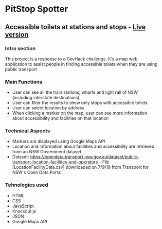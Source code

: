 # PitStop Spotter
## Accessible toilets at stations and stops - <a href="http://stud20.ultimoweb.org/accessible-toilets/" target="_blank">Live version</a>
        

### Intro section

This project is a response to a GovHack challenge. It's a map web application to assist people in finding accessible toilets when they are using public transport

### Main Functions
* User can see all the train stations, wharfs and light rail of NSW (including interstate destinations)
* User can filter the results to show only stops with accessible toilets
* User can select location by address
* When clicking a marker on the map, user can see more information about accessibility and facilities on that location

### Technical Aspects
* Markers are displayed using Google Maps API
* Location and Information about facilities and accessibility are retrieved from an NSW Government dataset
* Dataset: https://opendata.transport.nsw.gov.au/dataset/public-transport-location-facilities-and-operators - File [LocationFacilityData.csv] downloaded on 7/9/19 from Transport for NSW's Open Data Portal.
 
### Tehnologies used
* HTML
* CSS
* JavaScript
* Knockout.js
* JSON
* Google Maps API

